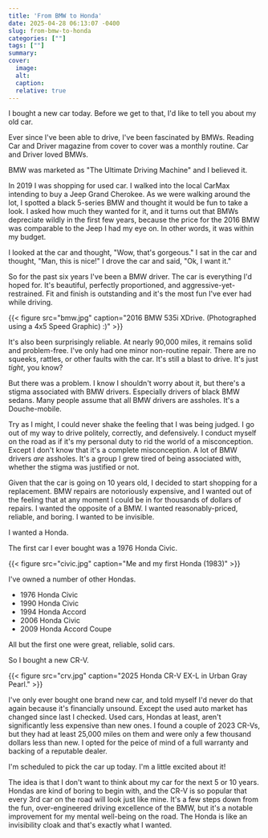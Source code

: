 ```yaml
---
title: 'From BMW to Honda'
date: 2025-04-28 06:13:07 -0400
slug: from-bmw-to-honda
categories: [""]
tags: [""]
summary: 
cover: 
  image: 
  alt: 
  caption: 
  relative: true
---
```


I bought a new car today. Before we get to that, I'd like to tell you about my old car.

Ever since I've been able to drive, I've been fascinated by BMWs. Reading Car and Driver magazine from cover to cover was a monthly routine. Car and Driver loved BMWs.

BMW was marketed as "The Ultimate Driving Machine" and I believed it.

In 2019 I was shopping for used car. I walked into the local CarMax intending to buy a Jeep Grand Cherokee. As we were walking around the lot, I spotted a black 5-series BMW and thought it would be fun to take a look. I asked how much they wanted for it, and it turns out that BMWs depreciate wildly in the first few years, because the price for the 2016 BMW was comparable to the Jeep I had my eye on. In other words, it was within my budget.

I looked at the car and thought, "Wow, that's gorgeous." I sat in the car and thought, "Man, this is nice!" I drove the car and said, "Ok, I want it."

So for the past six years I've been a BMW driver. The car is everything I'd hoped for. It's beautiful, perfectly proportioned, and aggressive-yet-restrained. Fit and finish is outstanding and it's the most fun I've ever had while driving. 

{{< figure src="bmw.jpg" caption="2016 BMW 535i XDrive. (Photographed using a 4x5 Speed Graphic) :)" >}}

It's also been surprisingly reliable. At nearly 90,000 miles, it remains solid and problem-free. I've only had one minor non-routine repair. There are no squeeks, rattles, or other faults with the car. It's still a blast to drive. It's just _tight_, you know?

But there was a problem. I know I shouldn't worry about it, but there's a stigma associated with BMW drivers. Especially drivers of black BMW sedans. Many people assume that all BMW drivers are assholes. It's a Douche-mobile. 

Try as I might, I could never shake the feeling that I was being judged. I go out of my way to drive politely, correctly, and defensively. I conduct myself on the road as if it's my personal duty to rid the world of a misconception. Except I don't know that it's a complete misconception. A lot of BMW drivers _are_ assholes. It's a group I grew tired of being associated with, whether the stigma was justified or not.

Given that the car is going on 10 years old, I decided to start shopping for a replacement. BMW repairs are notoriously expensive, and I wanted out of the feeling that at any moment I could be in for thousands of dollars of repairs. I wanted the opposite of a BMW. I wanted reasonably-priced, reliable, and boring. I wanted to be invisible.

I wanted a Honda.

The first car I ever bought was a 1976 Honda Civic.

{{< figure src="civic.jpg" caption="Me and my first Honda (1983)" >}}

I've owned a number of other Hondas.

- 1976 Honda Civic
- 1990 Honda Civic
- 1994 Honda Accord
- 2006 Honda Civic
- 2009 Honda Accord Coupe

All but the first one were great, reliable, solid cars.

So I bought a new CR-V.

{{< figure src="crv.jpg" caption="2025 Honda CR-V EX-L in Urban Gray Pearl." >}}

I've only ever bought one brand new car, and told myself I'd never do that again because it's financially unsound. Except the used auto market has changed since last I checked. Used cars, Hondas at least, aren't significantly less expensive than new ones. I found a couple of 2023 CR-Vs, but they had at least 25,000 miles on them and were only a few thousand dollars less than new. I opted for the peice of mind of a full warranty and backing of a reputable dealer.

I'm scheduled to pick the car up today. I'm a little excited about it!

The idea is that I don't want to think about my car for the next 5 or 10 years. Hondas are kind of boring to begin with, and the CR-V is so popular that every 3rd car on the road will look just like mine. It's a few steps down from the fun, over-engineered driving excellence of the BMW, but it's a notable improvement for my mental well-being on the road. The Honda is like an invisibility cloak and that's exactly what I wanted. 

